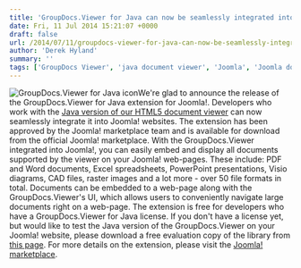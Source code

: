 ```yaml
---
title: 'GroupDocs.Viewer for Java can now be seamlessly integrated into Your Joomla! Website'
date: Fri, 11 Jul 2014 15:21:07 +0000
draft: false
url: /2014/07/11/groupdocs-viewer-for-java-can-now-be-seamlessly-integrated-into-your-joomla-website/
author: 'Derek Hyland'
summary: ''
tags: ['GroupDocs Viewer', 'java document viewer', 'Joomla', 'Joomla document viewer', 'viewer for java library', 'zArchive']
---
```


![GroupDocs.Viewer for Java icon](https://blog.groupdocs.com/wp-content/uploads/sites/4/2014/06/GD_VWR_JavaIcon_1141.png)We're glad to announce the release of the GroupDocs.Viewer for Java extension for Joomla!. Developers who work with the [Java version of our HTML5 document viewer](http://groupdocs.com/java/document-viewer-library) can now seamlessly integrate it into Joomla! websites. The extension has been approved by the Joomla! marketplace team and is available for download from the official Joomla! marketplace. With the GroupDocs.Viewer integrated into Joomla!, you can easily embed and display all documents supported by the viewer on your Joomla! web-pages. These include: PDF and Word documents, Excel spreadsheets, PowerPoint presentations, Visio diagrams, CAD files, raster images and a lot more - over 50 file formats in total. Documents can be embedded to a web-page along with the GroupDocs.Viewer's UI, which allows users to conveniently navigate large documents right on a web-page. The extension is free for developers who have a GroupDocs.Viewer for Java license. If you don't have a license yet, but would like to test the Java version of the GroupDocs.Viewer on your Joomla! website, please download a free evaluation copy of the library from [this page](http://groupdocs.com/java/document-viewer-library). For more details on the extension, please visit the [Joomla! marketplace](http://extensions.joomla.org/extensions/extension/social-web/social-display/groupdocs-viewer-for-java).




